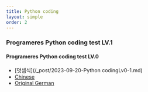 ```yaml
---
title: Python coding
layout: simple
order: 2
---
```



### Programeres Python coding test LV.1

#### Programeres Python coding test LV.0
- [덧셈식](/_post/2023-09-20-Python codingLv0-1.md)
- [Chinese](/literature/stories/Franz_Kafka/饥饿艺术家)
- [Original German](/literature/stories/Franz_Kafka/Ein_Hungerkuenstler)
  


